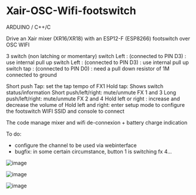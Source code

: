 # Xair-OSC-Wifi-footswitch
ARDUINO / C++/C

Drive an Xair mixer (XR16/XR18) with an ESP12-F (ESP8266) footswitch over OSC WIFI

3 switch (non latching or momentary)
switch Left : (connected to PIN D3) : use internal pull up
switch Left : (connected to PIN D3) : use internal pull up
switch tap  : (connected to PIN D0)  : need a pull down resistor of 1M connected to ground

Short push Tap: set the tap tempo of FX1
Hold tap: Shows switch status/information
Short push/left/right: mute/unmute FX 1 and 3
Long push/left/right: mute/unmute FX 2 and 4
Hold left or right : increase and decrease the volume of 
Hold left and right: enter setup mode to configure the footswitch WIFI SSID and console to connect

The code manage mixer and wifi de-connexion + battery charge indication

To do: 
- configure the channel to be used via webinterface
- bugfix: in some certain circumstance, button 1 is switching fx 4... 


![image](https://user-images.githubusercontent.com/21040071/71670428-14fe0400-2d70-11ea-958e-ed8e403b05a7.png)

![image](https://user-images.githubusercontent.com/21040071/71670458-2d6e1e80-2d70-11ea-8b30-1f0d794dd4bf.png)

![image](https://user-images.githubusercontent.com/21040071/71670484-4080ee80-2d70-11ea-8a26-32d7928419d2.png)


